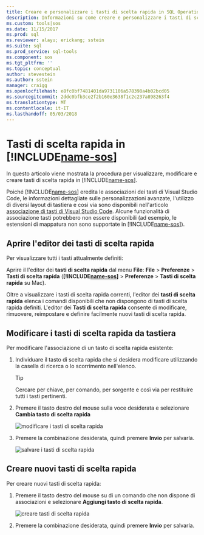```yaml
---
title: Creare e personalizzare i tasti di scelta rapida in SQL Operations Studio (anteprima) | Microsoft Docs
description: Informazioni su come creare e personalizzare i tasti di scelta rapida in SQL Operations Studio (anteprima).
ms.custom: tools|sos
ms.date: 11/15/2017
ms.prod: sql
ms.reviewer: alayu; erickang; sstein
ms.suite: sql
ms.prod_service: sql-tools
ms.component: sos
ms.tgt_pltfrm: ''
ms.topic: conceptual
author: stevestein
ms.author: sstein
manager: craigg
ms.openlocfilehash: e8fc0bf7481401da9731106a578398a4b02bcd05
ms.sourcegitcommit: 2ddc0bfb3ce2f2b160e3638f1c2c237a898263f4
ms.translationtype: MT
ms.contentlocale: it-IT
ms.lasthandoff: 05/03/2018
---
```

# <a name="keyboard-shortcuts-in-includename-sosincludesname-sosmd"></a>Tasti di scelta rapida in [!INCLUDE[name-sos](../includes/name-sos.md)]

In questo articolo viene mostrata la procedura per visualizzare, modificare e creare tasti di scelta rapida in [!INCLUDE[name-sos](../includes/name-sos-short.md)].

Poiché [!INCLUDE[name-sos](../includes/name-sos-short.md)] eredita le associazioni dei tasti di Visual Studio Code, le informazioni dettagliate sulle personalizzazioni avanzate, l'utilizzo di diversi layout di tastiera e così via sono disponibili nell'articolo [associazione di tasti di Visual Studio Code](https://code.visualstudio.com/docs/getstarted/keybindings). Alcune funzionalità di associazione tasti potrebbero non essere disponibili (ad esempio, le estensioni di mappatura non sono supportate in [!INCLUDE[name-sos](../includes/name-sos-short.md)]).


## <a name="open-the-keyboard-shortcuts-editor"></a>Aprire l'editor dei tasti di scelta rapida

Per visualizzare tutti i tasti attualmente definiti:

Aprire il l'editor dei **tasti di scelta rapida** dal menu **File**: **File** > **Preferenze** > **Tasti di scelta rapida** (**[!INCLUDE[name-sos](../includes/name-sos-short.md)]** > **Preferenze** > **Tasti di scelta rapida** su Mac).

Oltre a visualizzare i tasti di scelta rapida correnti, l'editor dei **tasti di scelta rapida** elenca i comandi disponibili che non dispongono di tasti di scelta rapida definiti. L'editor dei **Tasti di scelta rapida** consente di modificare, rimuovere, reimpostare e definire facilmente nuovi tasti di scelta rapida.  


## <a name="edit-existing-keyboard-shortcuts"></a>Modificare i tasti di scelta rapida da tastiera

Per modificare l'associazione di un tasto di scelta rapida esistente:

1. Individuare il tasto di scelta rapida che si desidera modificare utilizzando la casella di ricerca o lo scorrimento nell'elenco.
   > [!TIP]
   > Cercare per chiave, per comando, per sorgente e così via per restituire tutti i tasti pertinenti.

1. Premere il tasto destro del mouse sulla voce desiderata e selezionare **Cambia tasto di scelta rapida**

   ![modificare i tasti di scelta rapida](media/keyboard-shortcuts/change-keybinding.png)

1. Premere la combinazione desiderata, quindi premere **Invio** per salvarla. 

   ![salvare i tasti di scelta rapida](media/keyboard-shortcuts/save-keybinding.png)

## <a name="create-new-keyboard-shortcuts"></a>Creare nuovi tasti di scelta rapida

Per creare nuovi tasti di scelta rapida:

1. Premere il tasto destro del mouse su di un comando che non dispone di associazioni e selezionare **Aggiungi tasto di scelta rapida**.

   ![creare tasti di scelta rapida](media/keyboard-shortcuts/add-keybinding.png)

1. Premere la combinazione desiderata, quindi premere **Invio** per salvarla.


